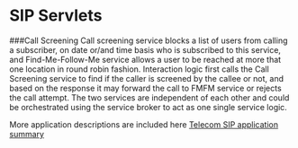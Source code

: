 ﻿SIP Servlets 
==============

###Call Screening
Call screening service blocks a list of users from calling a subscriber, on date or/and time basis who is subscribed to this service, and Find-Me-Follow-Me service allows a user to be reached at more that one location in round robin fashion.
Interaction logic first calls the Call Screening service to find if the caller is screened by the callee or not, and based on
the response it may forward the call to FMFM service or rejects the call attempt. The two services are independent of each 
other and could be orchestrated using the service broker to act as one single service logic.


More application descriptions are included here [Telecom SIP application summary]


[Telecom SIP application summary]:https://altanaitelecom.wordpress.com/2014/01/15/applications-for-telecom-providers-that-cater-to-sip/
[Music on hold SIP Servlet Application ]:https://altanaitelecom.wordpress.com/2013/07/17/music-on-hold/
